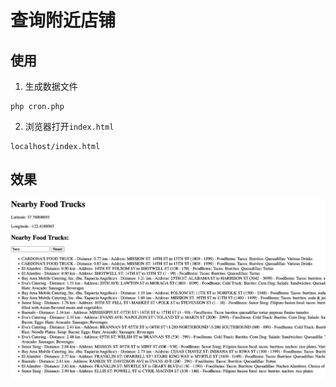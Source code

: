 # 查询附近店铺
## 使用
1. 生成数据文件
```
php cron.php
```
2. 浏览器打开`index.html`
```
localhost/index.html
```
## 效果
![图片名称](pict.png)
